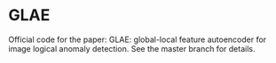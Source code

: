 # GLAE
Official code for the paper: GLAE: global-local feature autoencoder for image logical anomaly detection. See the master branch for details.
